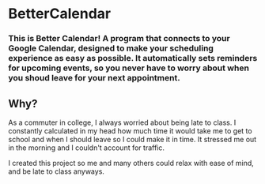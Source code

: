 # BetterCalendar

### This is Better Calendar! A program that connects to your Google Calendar, designed to make your scheduling experience as easy as possible. It automatically sets reminders for upcoming events, so you never have to worry about when you shoud leave for your next appointment. 

## Why?
 As a commuter in college, I always worried about being late to class. I constantly calculated in my head how much time it would take me to get to school and when I should leave so I could make it in time. It stressed me out in the morning and I couldn't account for traffic. 

I created this project so me and many others could relax with ease of mind, and be late to class anyways.
